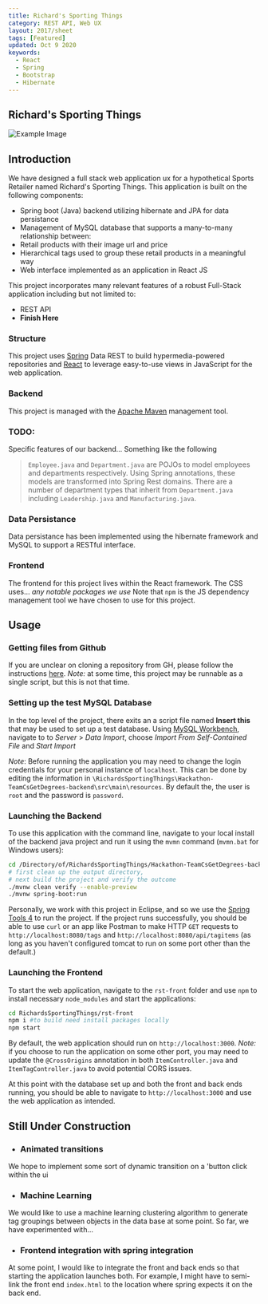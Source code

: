```yaml
---
title: Richard's Sporting Things
category: REST API, Web UX
layout: 2017/sheet
tags: [Featured]
updated: Oct 9 2020
keywords:
  - React
  - Spring
  - Bootstrap
  - Hibernate
---
```


Richard's Sporting Things
---------------
![Example Image][workingExample]
## Introduction

We have designed a full stack web application ux for a hypothetical Sports Retailer named Richard's Sporting Things. This application is built on the following components: 
  - Spring boot (Java) backend utilizing hibernate and JPA for data persistance
  - Management of MySQL database that supports a many-to-many relationship between:
   - Retail products with their image url and price
   - Hierarchical tags used to group these retail products in a meaningful way
  - Web interface implemented as an application in React JS

This project incorporates many relevant features of a robust Full-Stack application including but not limited to:
 - REST API
 - **Finish Here**

 ### Structure
This project uses [Spring][spring] Data REST to build hypermedia-powered repositories and [React][react] to leverage easy-to-use views in JavaScript for the web application. 

### Backend
This project is managed with the [Apache Maven][maven] management tool.

### TODO:
Specific features of our backend... Something like the following

> `Employee.java` and `Department.java` are POJOs to model employees and departments respectively. Using Spring annotations, these models are transformed into Spring Rest domains. There are a number of department types that inherit from `Department.java` including `Leadership.java` and `Manufacturing.java`.

### Data Persistance
Data persistance has been implemented using the hibernate framework and MySQL to support a RESTful interface.

### Frontend
The frontend for this project lives within the React framework. The CSS uses... *any notable packages we use* Note that `npm` is the JS dependency management tool we have chosen to use for this project.

## Usage

### Getting files from Github
If you are unclear on cloning a repository from GH, please follow the instructions [here][ghclone]. *Note:* at some time, this project may be runnable as a single script, but this is not that time.

### Setting up the test MySQL Database
In the top level of the project, there exits an a script file named **Insert this** that may be used to set up a test database. Using [MySQL Workbench][mysqlWorkbench], navigate to to *Server* > *Data Import*, choose *Import From Self-Contained File* and *Start Import*

*Note*: Before running the application you may need to change the login credentials for your personal instance of `localhost`. This can be done by editing the information in `\RichardsSportingThings\Hackathon-TeamCsGetDegrees-backend\src\main\resources`. By default the, the user is `root` and the password is `password`.

### Launching the Backend
To use this application with the command line, navigate to your local install of the backend java project and run it using the `mvmn` command (`mvmn.bat` for Windows users):
```bash
cd /Directory/of/RichardsSportingThings/Hackathon-TeamCsGetDegrees-backend
# first clean up the output directory,
# next build the project and verify the outcome
./mvnw clean verify --enable-preview 
./mvnw spring-boot:run
```
Personally, we work with this project in Eclipse, and so we use the [Spring Tools 4][Spt4] to run the project. If the project runs successfully, you should be able to use `curl` or an app like Postman to make HTTP `GET` requests to `http://localhost:8080/tags` and `http://localhost:8080/api/tagitems` (as long as you haven't configured tomcat to run on some port other than the default.)

### Launching the Frontend
To start the web application, navigate to the `rst-front` folder and use `npm` to  install necessary `node_modules` and start the applications:
```bash
cd RichardsSportingThings/rst-front
npm i #to build need install packages locally
npm start
```
By default, the web application should run on `http://localhost:3000`. *Note:* if you choose to run the application on some other port, you may need to update the `@CrossOrigins` annotation in both `ItemController.java` and `ItemTagController.java` to avoid potential CORS issues.

At this point with the database set up and both the front and back ends running, you should be able to navigate to `http://localhost:3000` and use the web application as intended.

## Still Under Construction

* ### Animated transitions
We hope to implement some sort of dynamic transition on a 'button click within the ui

* ### Machine Learning
We would like to use a machine learning clustering algorithm to generate tag groupings between objects in the data base at some point. So far, we have experimented with...

* ### Frontend integration with spring integration
At some point, I would like to integrate the front and back ends so that starting the application launches both. For example, I might have to semi-link the front end `index.html` to the location where spring expects it on the back end.


 <!-- Links -->
[maven]: https://maven.apache.org/
[spring]: https://spring.io/
[react]: https://reactjs.org/
[react-bootstrap]: https://react-bootstrap.github.io/
[ghclone]: https://docs.github.com/en/github/creating-cloning-and-archiving-repositories/cloning-a-repository
[SpT4]: https://marketplace.eclipse.org/content/spring-tools-4-aka-spring-tool-suite-4
[mysqlWorkbench]: https://www.mysql.com/products/workbench/

[workingExample]: ./exampleImage.jpg